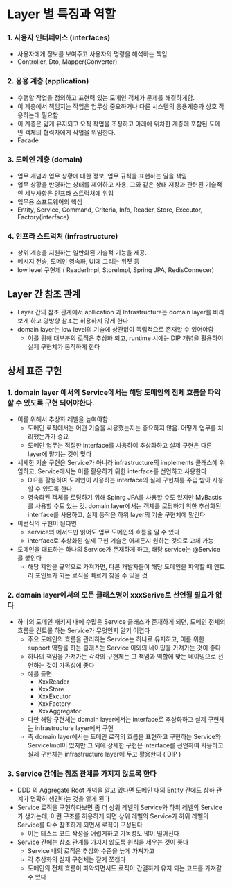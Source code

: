 # Layer 별 특징과 역할

### 1. 사용자 인터페이스 (interfaces)
  - 사용자에게 정보를 보여주고 사용자의 명령을 해석하는 책임
  - Controller, Dto, Mapper(Converter)

### 2. 응용 계층 (application)
-   수행할 작업을 정의하고 표현력 있는 도메인 객체가 문제를 해결하게함.
- 이 계층에서 책임지는 작업은 업무상 중요하거나 다른 시스템의 응용계층과 상호 작용하는데 필요함
- 이 계층은 얇게 유지되고 오직 작업을 조정하고 아래에 위차한 계층에 포함된 도메인 객체의 협력자에게 작업을 위임한다.
- Facade

### 3. 도메인 계층 (domain)
- 업무 개념과 업무 상황에 대한 정보, 업무 규칙을 표현하는 일을 책임
- 업무 상황을 반영하는 상태를 제어하고 사용, 그와 같은 상태 저장과 관련된 기술적인 세부사항은 인프라 스트럭쳐에 위임
- 업무용 소프트웨어의 핵심
- Entity, Service, Command, Criteria, Info, Reader, Store, Executor, Factory(interface)


### 4. 인프라 스트럭쳐 (infrastructure)
- 상위 계층을 지원하는 일반화된 기술적 기능을 제공.
- 메시지 전송, 도메인 영속화, UI에 그리는 위젯 등
- low level 구현체 ( ReaderImpl, StoreImpl, Spring JPA, RedisConnecer)


## Layer 간 참조 관계
- Layer 간의 참조 관계에서 apllication 과 Infrastructure는 domain layer를 바라보게 하고 양방향 참조는 허용하지 않게 한다
- domain layer는 low level의 기술에 상관없이 독립적으로 존재할 수 있어야함
  - 이를 위해 대부분의 로직은 추상화 되고, runtime 시에는 DIP 개념을 활용하여 실제 구현체가 동작하게 한다


## 상세 표준 구현
### 1. domain layer 에서의 Service에서는 해당 도메인의 전체 흐름을 파악할 수 있도록 구현 되어야한다.
- 이를 위해서 추상화 레벨을 높여야함
  - 도메인 로직에서는 어떤 기술을 사용했는지는 중요하지 않음. 어떻게 업무를 처리했는가가 중요
  - 도메인 업무는 적절한 interface를 사용하여 추상화하고 실제 구현은 다른 layer에 맡기는 것이 맞다
- 세세한 기술 구현은 Service가 아니라 infrastructure의 implements 클래스에 위임하고, Service에서는 이를 활용하기 위한 interface를 선언하고 사용한다
  - DIP를 활용하여 도메인이 사용하는 interface의 실제 구현체를 주입 받아 사용할 수 있도록 한다
  - 영속화된 객체를 로딩하기 위해 Spinrg JPA를 사용할 수도 있지만 MyBastis를 사용할 수도 있는 것. domain layer에서는 객체를 로딩하기 위한 추상화된 interface를 사용하고, 실제 동작은 하위 layer의 기술 구현체에 맡긴다
- 이런식의 구현이 된다면
  - service의 메서드만 읽어도 업무 도메인의 흐름을 알 수 있다
  - interface로 추상화된 실제 구현 기술은 어제든지 원하는 것으로 교체 가능
- 도메인을 대표하는 하나의 Service가 존재하게 하고, 해당 service는 @Service를 붙인다
  - 해당 제안을 규약으로 가져가면, 다른 개발자들이 해당 도메인을 파악할 때 엔트리 포인트가 되는 로직을 빠르게 찾을 수 있을 것
  
### 2. domain layer에서의 모든 클래스명이 xxxSerive로 선언될 필요가 없다
- 하나의 도메인 패키지 내에 수많은 Service 클래스가 존재하게 되면, 도메인 전체의 흐름을 컨트롤 하는 Service가 무엇인지 알기 어렵다
  - 주요 도메인의 흐름을 관리하는 Service는 하나로 유지하고, 이를 위한 support 역할을 하는 클래스는 Service 이외의 네이밍을 가져가는 것이 좋다
  - 하나의 책임을 가져가는 각각의 구현체는 그 책임과 역할에 맞는 네이밍으로 선언하는 것이 가독성에 좋다
  - 예를 들면
    - XxxReader
    - XxxStore
    - XxxExcutor
    - XxxFactory
    - XxxAggregator
  - 다만 해당 구현체는 domain layer에서는 interface로 추상화하고 실제 구현체는 infrastructure layer에서 구현
  - 즉 domain layer에서는 도메인 로직의 흐름을 표현하고 구현하는 Service와 ServiceImpl이 있지만 그 외에 상세한 구현은 interface를 선언하여 사용하고 실제 구현체는 infrastructure layer에 두고 활용한다 ( DIP )
  
### 3. Service 간에는 참조 관계를 가지지 않도록 한다
- DDD 의 Aggregate Root 개념을 알고 있다면 도메인 내의 Entity 간에도 상하 관계가 명확히 생긴다는 것을 알게 된다
- Service 로직을 구현하다보면 좀 더 상위 레벨의 Service와 하위 레벨의 Service가 생기는데, 이런 구조를 허용하게 되면 상위 레벨의 Service가 하위 레벨의 Service를 다수 참조하게 되면서 로직이 구성된다
  - 이는 테스트 코드 작성을 어렵게하고 가독성도 많이 떨어진다
- Service  간에는 참조 관계를 가지지 않도록 원칙을 세우는 것이 좋다
  - Service  내의 로직은 추상화 수준을 높게 가져가고
  - 각 추상화의 실제 구현체는 잘게 쪼갠다
  - 도메인의 전체 흐름이 파악되면서도 로직이 간결하게 유지 되는 코드를 가져갈 수 있다

